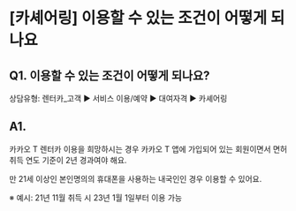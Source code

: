 # [카셰어링] 이용할 수 있는 조건이 어떻게 되나요

**Q1. 이용할 수 있는 조건이 어떻게 되나요?**
-----------------------------

상담유형: 렌터카\_고객 ▶ 서비스 이용/예약 ▶ 대여자격 ▶ 카셰어링

**A1.**
-------

카카오 T 렌터카 이용을 희망하시는 경우 카카오 T 앱에 가입되어 있는 회원이면서 면허취득 연도 기준이 2년 경과여야 해요.

만 21세 이상인 본인명의의 휴대폰을 사용하는 내국인인 경우 이용할 수 있어요.

※ 예시: 21년 11월 취득 시 23년 1월 1일부터 이용 가능